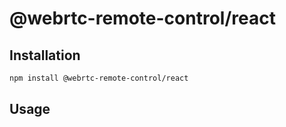 # @webrtc-remote-control/react

## Installation

```sh
npm install @webrtc-remote-control/react
```

## Usage
